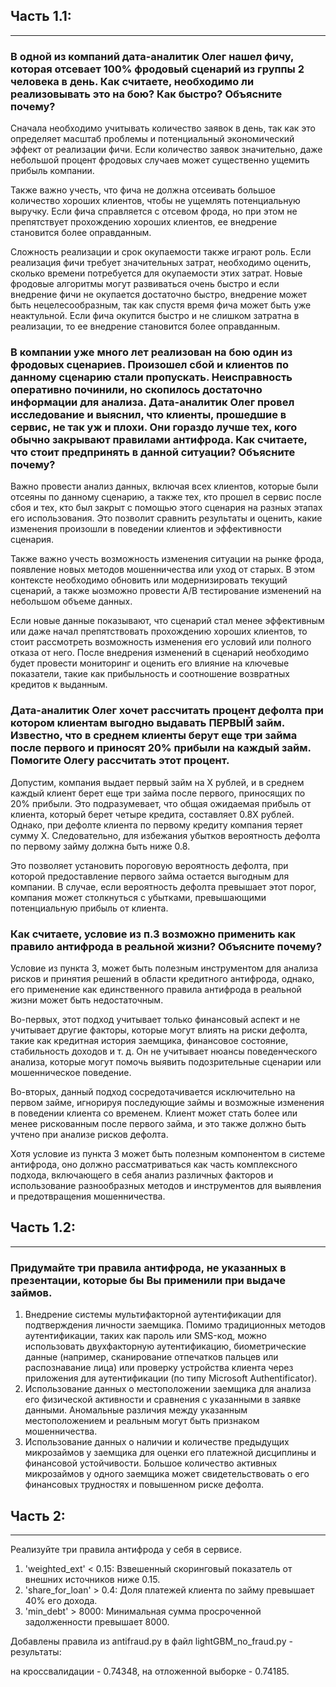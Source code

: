 ## Часть 1.1:
***
### В одной из компаний дата-аналитик Олег нашел фичу, которая отсевает 100% фродовый сценарий из группы 2 человека в день. Как считаете, необходимо ли реализовывать это на бою? Как быстро? Объясните почему?

Сначала необходимо учитывать количество заявок в день, так как это определяет масштаб проблемы и потенциальный 
экономический эффект от реализации фичи. Если количество заявок значительно, даже небольшой процент фродовых случаев 
может существенно ущемить прибыль компании.

Также важно учесть, что фича не должна отсеивать большое количество хороших клиентов, чтобы не ущемлять 
потенциальную выручку. Если фича справляется с отсевом фрода, но при этом не препятствует прохождению хороших клиентов, 
ее внедрение становится более оправданным.

Сложность реализации и срок окупаемости также играют роль. Если реализация фичи требует значительных затрат, необходимо 
оценить, сколько времени потребуется для окупаемости этих затрат. Новые фродовые алгоритмы могут развиваться очень быстро и 
если внедрение фичи не окупается достаточно быстро, внедрение может быть нецелесообразным, так как спустя время фича 
может быть уже неактульной. Если фича окупится быстро и не слишком затратна в 
реализации, то ее внедрение становится более оправданным.


### В компании уже много лет реализован на бою один из фродовых сценариев. Произошел сбой и клиентов по данному сценарию стали пропускать. Неисправность оперативно починили, но скопилось достаточно информации для анализа. Дата-аналитик Олег провел исследование и выяснил, что клиенты, прошедшие в сервис, не так уж и плохи. Они гораздо лучше тех, кого обычно закрывают правилами антифрода. Как считаете, что стоит предпринять в данной ситуации? Объясните почему?

Важно провести анализ данных, включая всех клиентов, которые были отсеяны по данному сценарию, а также тех, кто прошел 
в сервис после сбоя и тех, кто был закрыт с помощью этого сценария на разных этапах его использования. Это позволит 
сравнить результаты и оценить, какие изменения произошли в поведении клиентов и эффективности сценария.

Также важно учесть возможность изменения ситуации на рынке фрода, появление новых методов мошенничества или уход от 
старых. В этом контексте необходимо обновить или модернизировать текущий сценарий, а также ыозможно провести 
A/B тестирование изменений на небольшом объеме данных.

Если новые данные показывают, что сценарий стал менее эффективным или даже начал препятствовать прохождению хороших 
клиентов, то стоит рассмотреть возможность изменения его условий или полного отказа от него. После внедрения изменений 
в сценарий необходимо будет провести мониторинг и оценить его влияние на ключевые показатели, такие как прибыльность 
и соотношение возвратных кредитов к выданным.

### Дата-аналитик Олег хочет рассчитать процент дефолта при котором клиентам выгодно выдавать ПЕРВЫЙ займ. Известно, что в среднем клиенты берут еще три займа после первого и приносят 20% прибыли на каждый займ. Помогите Олегу рассчитать этот процент.

Допустим, компания выдает первый займ на X рублей, и в среднем каждый клиент берет еще три займа после первого, 
приносящих по 20% прибыли. Это подразумевает, что общая ожидаемая прибыль от клиента, который берет четыре кредита, 
составляет 0.8X рублей. Однако, при дефолте клиента по первому кредиту компания теряет сумму X. Следовательно, 
для избежания убытков вероятность дефолта по первому займу должна быть ниже 0.8.

Это позволяет установить пороговую вероятность дефолта, при которой предоставление первого займа остается выгодным для 
компании. В случае, если вероятность дефолта превышает этот порог, компания может столкнуться с убытками, превышающими потенциальную прибыль от клиента.

### Как считаете, условие из п.3 возможно применить как правило антифрода в реальной жизни? Объясните почему?

Условие из пункта 3, может быть полезным инструментом для анализа рисков и принятия решений в области кредитного антифрода, 
однако, его применение как единственного правила антифрода в реальной жизни может быть недостаточным.

Во-первых, этот подход учитывает только финансовый аспект и не учитывает другие факторы, которые могут влиять на 
риски дефолта, такие как кредитная история заемщика, финансовое состояние, стабильность доходов и т. д. Он не учитывает 
нюансы поведенческого анализа, которые могут помочь выявить подозрительные сценарии или мошенническое поведение.

Во-вторых, данный подход сосредотачивается исключительно на первом займе, игнорируя последующие займы и возможные 
изменения в поведении клиента со временем. Клиент может стать более или менее рискованным после первого займа, и это 
также должно быть учтено при анализе рисков дефолта.

Хотя условие из пункта 3 может быть полезным компонентом в системе антифрода, оно должно рассматриваться как часть 
комплексного подхода, включающего в себя анализ различных факторов и использование разнообразных методов и инструментов 
для выявления и предотвращения мошенничества.

## Часть 1.2:
***
### Придумайте три правила антифрода, не указанных в презентации, которые бы Вы применили при выдаче займов.

1. Внедрение системы мультифакторной аутентификации для подтверждения личности заемщика. Помимо традиционных методов 
аутентификации, таких как пароль или SMS-код, можно использовать двухфакторную аутентификацию, биометрические данные (например, сканирование 
отпечатков пальцев или распознавание лица) или проверку устройства клиента через приложения для аутентификации 
(по типу Microsoft Authentificator).
2. Использование данных о местоположении заемщика для анализа его физической активности и сравнения с указанными в 
заявке данными. Аномальные различия между указанным местоположением и реальным могут быть признаком мошенничества.
3. Использование данных о наличии и количестве предыдущих микрозаймов у заемщика для оценки его платежной дисциплины и 
финансовой устойчивости. Большое количество активных микрозаймов у одного заемщика может свидетельствовать о его 
финансовых трудностях и повышенном риске дефолта.

## Часть 2:
***
Реализуйте три правила антифрода у себя в сервисе.

1. 'weighted_ext' < 0.15: Взвешенный скоринговый показатель от внешних источников ниже 0.15.
2. 'share_for_loan' > 0.4: Доля платежей клиента по займу превышает 40% его дохода.
3. 'min_debt' > 8000: Минимальная сумма просроченной задолженности превышает 8000.

Добавлены правила из antifraud.py в файл lightGBM_no_fraud.py - результаты: 

на кроссвалидации - 0.74348, на отложенной выборке - 0.74185.
